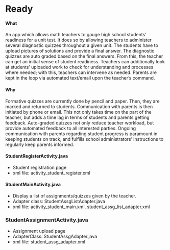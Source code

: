 # Ready

#### What
An app which allows math teachers to gauge high school students’ readiness for a unit test. It does so by allowing teachers to administer several diagnostic quizzes throughout a given unit. The students have to upload pictures of solutions and provide a final answer. The diagnostic quizzes are auto graded based on the final answers. From this, the teacher can get an initial sense of student readiness. Teachers can additionally look at students’ uploaded work to check for understanding and processes where needed; with this, teachers can intervene as needed. Parents are kept in the loop via automated text/email upon the teacher’s command. 

#### Why
Formative quizzes are currently done by pencil and paper. Then, they are marked and returned to students. Communication with parents is then initiated by phone or email. This not only takes time on the part of the teacher, but adds a time lag in terms of students and parents getting feedback. Auto-graded quizzes not only reduce teacher workload, but provide automated feedback to all interested parties. Ongoing communication with parents regarding student progress is paramount in keeping students on track, and fulfills school administrators’ instructions to regularly keep parents informed. 

#### StudentRegisterActivity.java
- Student registration page 
- xml file: activity_student_register.xml 

#### StudentMainActivity.java
- Display a list of assignments/quizzes given by the teacher. 
- Adapter class: StudentAssgListAdapter.java 
- xml file: activity_student_main.xml, student_assg_list_adapter.xml

### StudentAssignmentActivity.java
- Assignment upload page 
- AdapterClass: StudentAssgAdapter.java
- xml file: student_assg_adapter.xml

